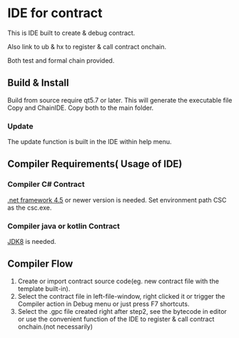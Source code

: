 # IDE for contract

This is IDE built to create & debug contract.

Also link to ub & hx to register & call contract onchain.

Both test and formal chain provided.

## Build & Install

Build from source require qt5.7 or later.
This will generate the executable file Copy and ChainIDE. Copy both to the main folder.

### Update

The update function is built in the IDE within help menu.



## Compiler Requirements( Usage of IDE)

### Compiler C# Contract

[.net framework 4.5](https://www.microsoft.com/en-us/download/details.aspx?id=42642) or newer version is needed. Set environment path CSC as the csc.exe.

### Compiler java or kotlin Contract

[JDK8](https://docs.oracle.com/javase/8/docs/technotes/guides/install/install_overview.html)  is needed.

## Compiler Flow

1) Create or import contract source code(eg. new contract file with the template built-in).
2) Select the contract file in left-file-window, right clicked it or trigger the Compiler action in Debug menu or just press F7 shortcuts.
3) Select the .gpc file created right after step2, see the bytecode in editor or use the convenient function of the IDE to register & call contract onchain.(not necessarily)

